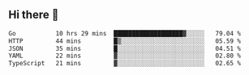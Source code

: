 ## Hi there 👋

<!--START_SECTION:waka-->

```txt
Go           10 hrs 29 mins  ███████████████████▓░░░░░   79.04 %
HTTP         44 mins         █▒░░░░░░░░░░░░░░░░░░░░░░░   05.59 %
JSON         35 mins         █░░░░░░░░░░░░░░░░░░░░░░░░   04.51 %
YAML         22 mins         ▓░░░░░░░░░░░░░░░░░░░░░░░░   02.80 %
TypeScript   21 mins         ▓░░░░░░░░░░░░░░░░░░░░░░░░   02.65 %
```

<!--END_SECTION:waka-->
